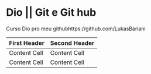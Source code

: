 
# Dio || Git e Git hub 

Curso Dio pro meu githubhttps://github.com/LukasBariani


| First Header  | Second Header |
| ------------- | ------------- |
| Content Cell  | Content Cell  |
| Content Cell  | Content Cell  |
